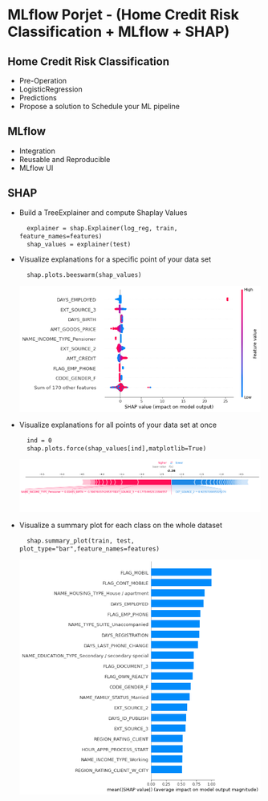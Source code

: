 # MLflow Porjet - (Home Credit Risk Classification + MLflow + SHAP)
## Home Credit Risk Classification
- Pre-Operation
- LogisticRegression
- Predictions
- Propose a solution to Schedule  your ML pipeline
## MLflow
- Integration
- Reusable and Reproducible
- MLflow UI

## SHAP
- Build a TreeExplainer and compute Shaplay Values
    <html>
      
        explainer = shap.Explainer(log_reg, train, feature_names=features)
        shap_values = explainer(test)
      
    </html>

- Visualize explanations for a specific point of your data set

    <html>
  
        shap.plots.beeswarm(shap_values)

    </html>   

  ![Visualize1](https://github.com/JingtaoQ/App_of_BigData/blob/main/pic/p3-1.png "Visualize1")
    
- Visualize explanations for all points of  your data set at once
    <html>

        ind = 0
        shap.plots.force(shap_values[ind],matplotlib=True)

    </html>
  
  ![Visualize2](https://github.com/JingtaoQ/App_of_BigData/blob/main/pic/P3-2.png "Visualize2")
- Visualize a summary plot for each class on the whole dataset
    <html>

        shap.summary_plot(train, test, plot_type="bar",feature_names=features)

    </html>

  ![Visualize3](https://github.com/JingtaoQ/App_of_BigData/blob/main/pic/p3-3.png "Visualize3")